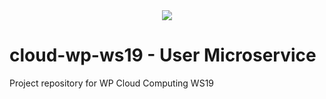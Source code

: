 <div align="center"> 
<img src="https://gitlab.informatik.haw-hamburg.de/wp-cc-clouddrop/cloudrop/raw/master/clouddrop_logo_400x200.png">
</div>

# cloud-wp-ws19 - User Microservice
Project repository for WP Cloud Computing WS19
